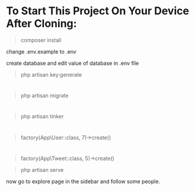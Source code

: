 # To Start This Project On Your Device After Cloning:

> composer install

change .env.example to .env

create database and edit value of database in .env file

> php artisan key:generate

#

> php artisan migrate

#

> php artisan tinker
#
> factory(App\User::class, 7)->create()
#
> factory(App\Tweet::class, 5)->create()

> php artisan serve

now go to explore page in the sidebar and follow some people.

